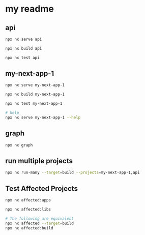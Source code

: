 # my readme

## api

```bash
npx nx serve api

npx nx build api

npx nx test api
```

## my-next-app-1

```bash
npx nx serve my-next-app-1

npx nx build my-next-app-1

npx nx test my-next-app-1

# help
npx nx serve my-next-app-1 --help
```

## graph

```bash
npx nx graph
```

## run multiple projects

```bash
npx nx run-many --target=build --projects=my-next-app-1,api
```

## Test Affected Projects

```bash
npx nx affected:apps

npx nx affected:libs

# The following are equivalent
npx nx affected --target=build
npx nx affected:build
```
